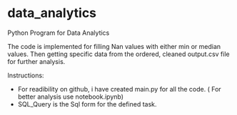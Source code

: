# data_analytics
Python Program for Data Analytics

The code is implemented for filling Nan values with either min or median values. Then getting specific data from the ordered, cleaned output.csv file for further analysis.

Instructions:
- For readibility on github, i have created main.py for all the code. ( For better analysis use notebook.ipynb)
- SQL_Query is the Sql form for the defined task.
